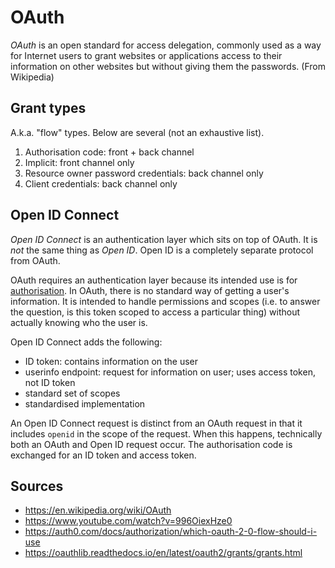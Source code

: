 OAuth
=====

*OAuth* is an open standard for access delegation, commonly used as a way for Internet users to grant websites or applications access to their information on other websites but without giving them the passwords. (From Wikipedia)

Grant types
-----------

A.k.a. "flow" types. Below are several (not an exhaustive list).

1. Authorisation code: front + back channel
2. Implicit: front channel only
3. Resource owner password credentials: back channel only
4. Client credentials: back channel only

Open ID Connect
---------------

*Open ID Connect* is an authentication layer which sits on top of OAuth. It is *not* the same thing as *Open ID*. Open ID is a completely separate protocol from OAuth.

OAuth requires an authentication layer because its intended use is for [authorisation](./index.md#authorisation-vs-authentication). In OAuth, there is no standard way of getting a user's information. It is intended to handle permissions and scopes (i.e. to answer the question, is this token scoped to access a particular thing) without actually knowing who the user is.

Open ID Connect adds the following:

- ID token: contains information on the user
- userinfo endpoint: request for information on user; uses access token, not ID token
- standard set of scopes
- standardised implementation

An Open ID Connect request is distinct from an OAuth request in that it includes `openid` in the scope of the request. When this happens, technically both an OAuth and Open ID request occur. The authorisation code is exchanged for an ID token and access token.

Sources
-------

- https://en.wikipedia.org/wiki/OAuth
- https://www.youtube.com/watch?v=996OiexHze0
- https://auth0.com/docs/authorization/which-oauth-2-0-flow-should-i-use
- https://oauthlib.readthedocs.io/en/latest/oauth2/grants/grants.html

